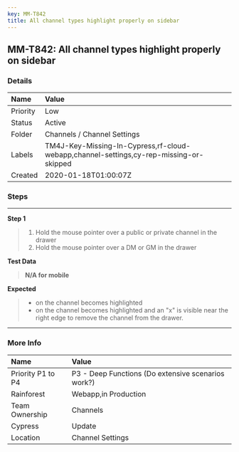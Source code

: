 ```yaml
---
key: MM-T842
title: All channel types highlight properly on sidebar
---
```


## MM-T842: All channel types highlight properly on sidebar

### Details

| Name     | Value                                                                                  |
| :------- | :------------------------------------------------------------------------------------- |
| Priority | Low                                                                                    |
| Status   | Active                                                                                 |
| Folder   | Channels / Channel Settings                                                            |
| Labels   | TM4J-Key-Missing-In-Cypress,rf-cloud-webapp,channel-settings,cy-rep-missing-or-skipped |
| Created  | 2020-01-18T01:00:07Z                                                                   |

### Steps

<hr/>

**Step 1**

> <article><ol><li>Hold the mouse pointer over a public or private channel in the drawer</li><li>Hold the mouse pointer over a DM or GM in the drawer</li></ol></article>

**Test Data**

> <article><strong>N/A for mobile</strong></article>

**Expected**

> <article><ul><li>on the channel becomes highlighted</li><li>on the channel becomes highlighted and an "x" is visible near the right edge to remove the channel from the drawer.</li></ul></article>

<hr/>

### More Info

| Name              | Value                                              |
| :---------------- | :------------------------------------------------- |
| Priority P1 to P4 | P3 - Deep Functions (Do extensive scenarios work?) |
| Rainforest        | Webapp,in Production                               |
| Team Ownership    | Channels                                           |
| Cypress           | Update                                             |
| Location          | Channel Settings                                   |
